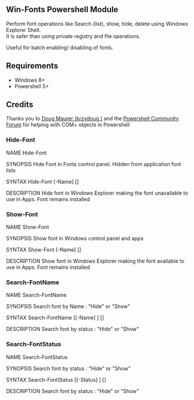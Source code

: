 ## Win-Fonts Powershell Module
Perform font operations like Search (list),  show, hide, delete using Windows Explorer Shell.  
It is safer than using private registry and file operations. 

Useful for batch enabling/ disabling of fonts. 

## Requirements 
* Windows 8+
* Powershell 5+

## Credits
Thanks you to [Doug Maurer (krzydoug
)](https://forums.powershell.org/u/krzydoug/summary) and the  [Powershell
Community Forum](https://forums.powershell.org/) for helping with COM+ objects
in Powershell


### Hide-Font

NAME
    Hide-Font

SYNOPSIS
    Hide Font in Fonts control panel.  Hidden from application font lists


SYNTAX
    Hide-Font [-Name] <Object> [<CommonParameters>]


DESCRIPTION
    Hide font in Windows Explorer making the font unavailable to use in Apps. Font remains installed


### Show-Font
NAME
    Show-Font

SYNOPSIS
    Show font in Windows control panel and apps


SYNTAX
    Show-Font [-Name] <Object> [<CommonParameters>]


DESCRIPTION
    Show font in Windows Explorer making the font available to use in Apps. Font remains installed


### Search-FontName
NAME
    Search-FontName

SYNOPSIS
    Search font by Name : "Hide" or "Show"


SYNTAX
    Search-FontName [[-Name] <String>] [<CommonParameters>]


DESCRIPTION
    Search font by status : "Hide" or "Show"


### Search-FontStatus
NAME
    Search-FontStatus

SYNOPSIS
    Search font by status : "Hide" or "Show"


SYNTAX
    Search-FontStatus [[-Status] <String>] [<CommonParameters>]


DESCRIPTION
    Search font by status : "Hide" or "Show"
